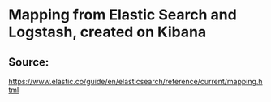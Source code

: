# Mapping from Elastic Search and Logstash, created on Kibana
## Source:
https://www.elastic.co/guide/en/elasticsearch/reference/current/mapping.html
